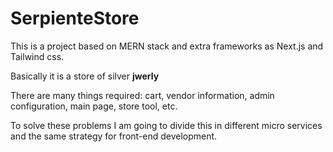 # SerpienteStore

This is a project based on MERN stack and extra frameworks as Next.js and Tailwind css.

Basically it is a store of silver **jwerly**

There are many things required: cart, vendor information, admin configuration, main page, store tool, etc.

To solve these problems I am going to divide this in different micro services and the same strategy for front-end development.

